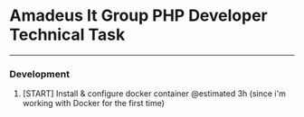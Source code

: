 # Amadeus It Group PHP Developer Technical Task
-----------------------------------------------

### Development
1. [START] Install & configure docker container @estimated 3h (since i'm working with Docker for the first time)
